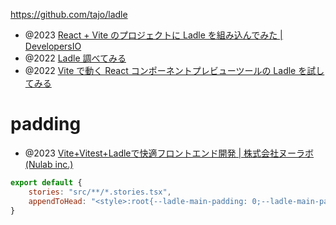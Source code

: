 https://github.com/tajo/ladle

- @2023 [React + Vite のプロジェクトに Ladle を組み込んでみた | DevelopersIO](https://dev.classmethod.jp/articles/react-vite-ladle/)
- @2022 [Ladle 調べてみる](https://zenn.dev/occar421/scraps/c6de1cb1c0fc5f)
- @2022 [Vite で動く React コンポーネントプレビューツールの Ladle を試してみる](https://zenn.dev/mr_ozin/articles/a7fff0c23ba611)

# padding

- @2023 [Vite+Vitest+Ladleで快適フロントエンド開発 | 株式会社ヌーラボ(Nulab inc.)](https://nulab.com/ja/blog/nulab/vite-vitest-ladle/)

```js
export default {
    stories: "src/**/*.stories.tsx",
    appendToHead: "<style>:root{--ladle-main-padding: 0;--ladle-main-padding-mobile: 0;}</style>"
}
```

